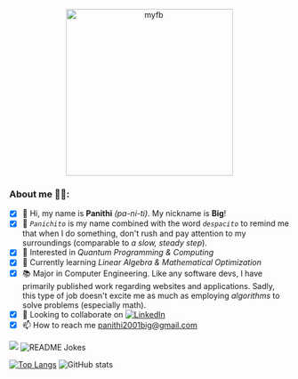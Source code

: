 <p align="center"><a href="https://www.facebook.com/panithi.suwanno" target="_blank" rel="noreferrer"> <img src="https://scontent.fbkk29-8.fna.fbcdn.net/v/t1.6435-9/108214966_2965022990262009_1804364956813959793_n.jpg?_nc_cat=105&ccb=1-7&_nc_sid=09cbfe&_nc_eui2=AeGUWNA4QUt_9Nld1floJDZPlAV1orpm5BGUBXWiumbkEaoR9MAZ3F0r2m-dqG7qZnU93Wikv5vvegD7EqtC_94D&_nc_ohc=yhe5z8nccQAAX9DqyzA&_nc_ht=scontent.fbkk29-8.fna&oh=00_AfDFQ8CAaKB0rDKG4HJOsEgF9Lt8QhIk38ZVmnEaeumTMQ&oe=6419578D" alt="myfb" width="300" height="300"> </a></p>
<h3 align="left">About me 👨‍💻:</h3>

- [x] 👋 Hi, my name is **Panithi** *(pa-ni-ti)*. My nickname is **Big**!
- [x] 🔎 *```Panichito```* is my name combined with the word *```despacito```* to remind me that when I do something, don't rush and pay attention to my surroundings (comparable to *a slow, steady step*).
- [x] 👀 Interested in *Quantum Programming & Computing*
- [x] 🌱 Currently learning *Linear Algebra & Mathematical Optimization*
- [x] 📚 Major in Computer Engineering. Like any software devs, I have primarily published work regarding websites and applications. Sadly, this type of job doesn't excite me as much as employing *algorithms* to solve problems (especially math).
- [x] 💞️ Looking to collaborate on <a href="https://www.linkedin.com/in/panithi-suwanno-89171a1a3/" target="_blank"><img src="https://img.shields.io/badge/LinkedIn-%230077B5.svg?&style=flat-square&logo=linkedin&logoColor=white" alt="LinkedIn"></a> 
- [x] 📫 How to reach me panithi2001big@gmail.com
<img src="https://img.shields.io/static/v1?label=hello&message=world&color=green?style=plastic&logo=appveyor" />
<img align="center" src="https://readme-jokes.vercel.app/api" alt="README Jokes">

[![Top Langs](https://github-readme-stats.vercel.app/api/top-langs/?username=panichito&layout=compact&theme=city_lights)](https://github.com/nas-virat/github-readme-stats)
![GitHub stats](https://github-readme-stats.vercel.app/api?username=panichito&show_icons=true&theme=city_lights)

<!---
Panichito/Panichito is a ✨ special ✨ repository because its `README.md` (this file) appears on your GitHub profile.
You can click the Preview link to take a look at your changes.
--->
